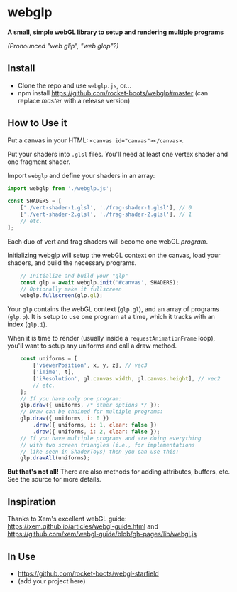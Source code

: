 # webglp

**A small, simple webGL library to setup and rendering multiple programs**

*(Pronounced "web glip", "web glap"?)*

## Install

* Clone the repo and use `webglp.js`, or...
* npm install https://github.com/rocket-boots/webglp#master (can replace *master* with a release version)

## How to Use it

Put a canvas in your HTML: `<canvas id="canvas"></canvas>`.

Put your shaders into `.glsl` files. You'll need at least one vertex shader and one fragment shader. 

Import `webglp` and define your shaders in an array:

```js
import webglp from './webglp.js';

const SHADERS = [
	['./vert-shader-1.glsl', './frag-shader-1.glsl'], // 0
	['./vert-shader-2.glsl', './frag-shader-2.glsl'], // 1
	// etc.
];
```

Each duo of vert and frag shaders will become one webGL *program*.

Initializing webglp will setup the webGL context on the canvas, load your shaders, and build the necessary programs.

```js
	// Initialize and build your "glp"
	const glp = await webglp.init('#canvas', SHADERS);
	// Optionally make it fullscreen
	webglp.fullscreen(glp.gl);
```

Your `glp` contains the webGL context (`glp.gl`), and an array of programs (`glp.p`). It is setup to use one program at a time, which it tracks with an index (`glp.i`).

When it is time to render (usually inside a `requestAnimationFrame` loop), you'll want to setup any uniforms and call a draw method.

```js
	const uniforms = [
		['viewerPosition', x, y, z], // vec3
		['iTime', t],
		['iResolution', gl.canvas.width, gl.canvas.height], // vec2
		// etc.
	];
	// If you have only one program:
	glp.draw({ uniforms, /* other options */ });
	// Draw can be chained for multiple programs:
	glp.draw({ uniforms, i: 0 })
		.draw({ uniforms, i: 1, clear: false })
		.draw({ uniforms, i: 2, clear: false });
	// If you have multiple programs and are doing everything
	// with two screen triangles (i.e., for implementations
	// like seen in ShaderToys) then you can use this:
	glp.drawAll(uniforms);
```

**But that's not all!** There are also methods for adding attributes, buffers, etc. See the source for more details.

## Inspiration

Thanks to Xem's excellent webGL guide: https://xem.github.io/articles/webgl-guide.html and https://github.com/xem/webgl-guide/blob/gh-pages/lib/webgl.js

## In Use

* https://github.com/rocket-boots/webgl-starfield
* (add your project here)


